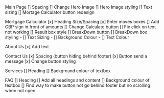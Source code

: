 Main Page
[] Spacing
[] Change Hero Image 
[] Hero Image styling
[] Text sizing
[] Mortage Calculator button redesign

Mortgage Calculator
[x] Heading Size/Spacing
[x] Enter moves boxes
[] Add GBP sign in front of amounts
[] Change Calculate button
[] Fix click on text not working
[] Result box style
[] BreakDown button
[] BreakDown box styling
    - [] Text Sizing
    - [] Background Colour
    - [] Text Colour

About Us
[x] Add text

Contact Us
[x] Spacing (button hiding behind footer)
[x] Button send a message
[x] Change button styling

Services
[] Heading
[] Background colour of textbox

FAQ
[] Heading
[] Add all headings and content
[] Background colour of textbox
[] Find way to make button not go behind footer but no scrolling when not open

